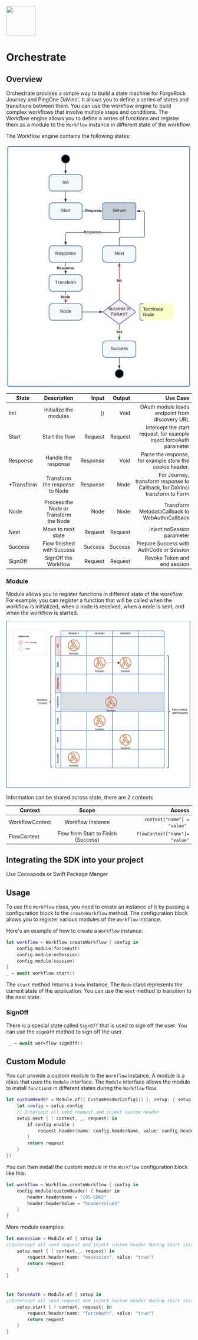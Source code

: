 <div>
  <picture>
     <img src="https://www.pingidentity.com/content/dam/ping-6-2-assets/topnav-json-configs/Ping-Logo.svg" width="80" height="80"  alt=""/>
  </picture>
</div>

# Orchestrate

## Overview

Orchestrate provides a simple way to build a state machine for ForgeRock Journey and PingOne DaVinci.
It allows you to define a series of states and transitions between them. You can use the workflow engine to build
complex workflows that involve multiple steps and conditions.
The Workflow engine allows you to define a series of functions and register them as a module to the `Workflow` instance
in different state of the workflow.

The Workflow engine contains the following states:

<img src="images/state.png" width="500">

| State      |              Description               |    Input |  Output |                                                                   Use Case |
|------------|:--------------------------------------:|---------:|--------:|---------------------------------------------------------------------------:|
| Init       |         Initialize the modules         |       () |    Void |                             OAuth module loads endpoint from discovery URL |
| Start      |             Start the flow             |  Request | Request |        Intercept the start request, for example inject forceAuth parameter |
| Response   |          Handle the response           | Response |    Void |                   Parse the response, for example store the cookie header. |
| *Transform |     Transform the response to Node     | Response |    Node | For Journey, transform response to Callback, for DaVinci transform to Form |
| Node       | Process the Node or Transform the Node |     Node |    Node |                             Transform MetadataCallback to WebAuthnCallback |
| Next       |           Move to next state           |  Request | Request |                                                 Inject noSession parameter |
| Success    |       Flow finished with Success       |  Success | Success |                                   Prepare Success with AuthCode or Session |
| SignOff    |          SignOff the Workflow          |  Request | Request |                                               Revoke Token and end session |

### Module

Module allows you to register functions in different state of the workflow. For example, you can register a function
that
will be called when the workflow is initialized,
when a node is received, when a node is sent, and when the workflow is started.

<img src="images/functions.png" width="500">

Information can be shared across state, there are 2 contexts

| Context         |                Scope                |                             Access |
|-----------------|:-----------------------------------:|-----------------------------------:|
| WorkflowContext |          Workflow Instance          |   ```context["name"] = "value" ``` |
| FlowContext     | Flow from Start to Finish (Success) | ```flowContext["name"]= "value"``` |

## Integrating the SDK into your project

Use Cocoapods or Swift Package Manger

## Usage

To use the `Workflow` class, you need to create an instance of it by passing a configuration block to the `createWorkflow` method. The
configuration block allows you to register various modules of the `Workflow` instance.

Here's an example of how to create a `Workflow` instance:

```swift
let workflow = Workflow.createWorkflow { config in
    config.module(forceAuth)
    config.module(noSession)
    config.module(session)
}
_ = await workflow.start()
```
The `start` method returns a `Node` instance. The `Node` class represents the current state of the application. You can
use the `next` method to transition to the next state.

### SignOff
There is a special state called `SignOff` that is used to sign off the user. You can use the `signOff` method to sign off
the user.

```swift
 _ = await workflow.signOff()
```

## Custom Module

You can provide a custom module to the `Workflow` instance. A module is a class that uses the `Module` interface.
The `Module` interface allows the module to install `function`s in different states during the `Workflow` flow.

```swift
let customHeader = Module.of({ CustomHeaderConfig1() }, setup: { setup in
    let config = setup.config
    // Intercept all send request and inject custom header
    setup.next { ( context, _, request) in
        if config.enable {
            request.header(name: config.headerName, value: config.headerValue)
        }
        return request
    }
})
```

You can then install the custom module in the `Workflow` configuration block like this:

```swift
let workflow = Workflow.createWorkflow { config in
    config.module(customHeader) { header in
        header.headerName = "iOS-SDK2"
        header.headerValue = "headervalue3"
    }
}
```

More module examples:
```swift
let nosession = Module.of { setup in
//Intercept all send request and inject custom header during start state
    setup.next { ( context,_, request) in
        request.header(name: "nosession", value: "true")
        return request
    }
}


let forceAuth = Module.of { setup in
//Intercept all send request and inject custom header during start state
    setup.start { ( context, request) in
        request.header(name: "forceAuth", value: "true")
        return request
    }
}
```
